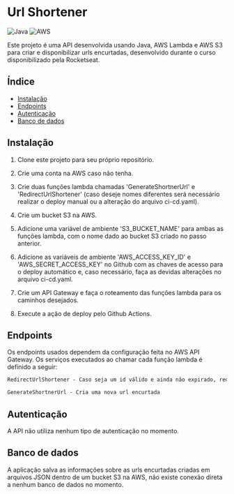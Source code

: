 # Url Shortener

![Java](https://img.shields.io/badge/java-%23ED8B00.svg?style=for-the-badge&logo=openjdk&logoColor=white)
![AWS](https://img.shields.io/badge/aws-%23232F3E.svg?style=for-the-badge&logo=amazonwebservices&logoColor=white)

Este projeto é uma API desenvolvida usando Java, AWS Lambda e AWS S3 para criar e disponibilizar urls encurtadas, desenvolvido durante o curso disponibilizado pela Rocketseat.

## Índice

- [Instalação](#instalação)
- [Endpoints](#endpoints)
- [Autenticação](#autenticação)
- [Banco de dados](#banco-de-dados)

## Instalação

1. Clone este projeto para seu próprio repositório.

2. Crie uma conta na AWS caso não tenha.

3. Crie duas funções lambda chamadas 'GenerateShortnerUrl' e 'RedirectUrlShortener' (caso deseje nomes diferentes será necessário realizar o deploy manual ou a alteração do arquivo ci-cd.yaml).

4. Crie um bucket S3 na AWS.

5. Adicione uma variável de ambiente 'S3_BUCKET_NAME' para ambas as funções lambda, com o nome dado ao bucket S3 criado no passo anterior.
   
6. Adicione as variáveis de ambiente 'AWS_ACCESS_KEY_ID' e 'AWS_SECRET_ACCESS_KEY' no Github com as chaves de acesso para o deploy automático e, caso necessário, faça as devidas alterações no arquivo ci-cd.yaml.
   
7. Crie um API Gateway e faça o roteamento das funções lambda para os caminhos desejados.
   
8. Execute a ação de deploy pelo Github Actions.

## Endpoints
Os endpoints usados dependem da configuração feita no AWS API Gateway. Os serviços executados ao chamar cada função lambda é definido a seguir:

```markdown
RedirectUrlShortener - Caso seja um id válido e ainda não expirado, redireciona para a url definida

GenerateShortnerUrl - Cria uma nova url encurtada

```

## Autenticação
A API não utiliza nenhum tipo de autenticação no momento.

## Banco de dados
A aplicação salva as informações sobre as urls encurtadas criadas em arquivos JSON dentro de um bucket S3 na AWS, não existe conexão direta a nenhum banco de dados no momento.
